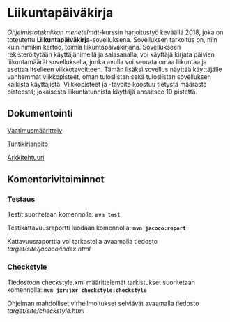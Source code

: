 # Liikuntapäiväkirja #
*Ohjelmistotekniikan menetelmät*-kurssin harjoitustyö keväällä 2018, joka on toteutettu **Liikuntapäiväkirja**-sovelluksena. Sovelluksen tarkoitus on, niin kuin nimikin kertoo, toimia liikuntapäiväkirjana. Sovellukseen rekisteröitytään käyttäjänimellä ja salasanalla, voi käyttäjä kirjata päivien liikuntamäärät sovelluksella, jonka avulla voi seurata omaa liikuntaa ja asettaa itselleen viikkotavoitteen. Tämän lisäksi sovellus näyttää käyttäjälle vanhemmat viikkopisteet, oman tuloslistan sekä tuloslistan sovelluksen kaikista käyttäjistä. Viikkopisteet ja -tavoite koostuu tietystä määrästä pisteestä; jokaisesta liikuntatunnista käyttäjä ansaitsee 10 pistettä.

## Dokumentointi ##
[Vaatimusmäärittely](https://github.com/elgecaro/otm-harjoitustyo/blob/master/dokumentointi/vaatimusmaarittely.md)

[Tuntikirjanpito](https://github.com/elgecaro/otm-harjoitustyo/blob/master/dokumentointi/tuntikirjanpito.md)

[Arkkitehtuuri](https://github.com/elgecaro/otm-harjoitustyo/blob/master/dokumentointi/arkkitehtuuri.md)


## Komentorivitoiminnot ##
### Testaus ###
Testit suoritetaan komennolla: **`mvn test`**

Testikattavuusraportti luodaan komennolla: **`mvn jacoco:report`**

Kattavuusraporttia voi tarkastella avaamalla tiedosto *target/site/jacoco/index.html*

### Checkstyle ###

Tiedostoon checkstyle.xml määrittelemät tarkistukset suoritetaan komennolla: **`mvn jxr:jxr checkstyle:checkstyle`**

Ohjelman mahdolliset virheilmoitukset selviävät avaamalla tiedosto *target/site/checkstyle.html*

